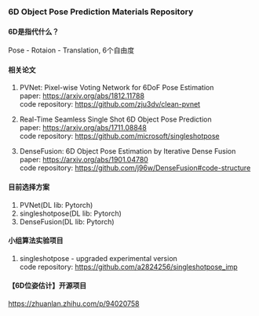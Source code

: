 ### 6D Object Pose Prediction Materials Repository
#### 6D是指代什么？
Pose - Rotaion - Translation, 6个自由度

#### 相关论文
1. PVNet: Pixel-wise Voting Network for 6DoF Pose Estimation<br>
paper: https://arxiv.org/abs/1812.11788<br>
code repository: https://github.com/zju3dv/clean-pvnet

2. Real-Time Seamless Single Shot 6D Object Pose Prediction<br>
paper: https://arxiv.org/abs/1711.08848<br>
code repository: https://github.com/microsoft/singleshotpose

3. DenseFusion: 6D Object Pose Estimation by Iterative Dense Fusion<br>
paper: https://arxiv.org/abs/1901.04780<br>
code repository: https://github.com/j96w/DenseFusion#code-structure<br>


#### 目前选择方案
1. PVNet(DL lib: Pytorch)
2. singleshotpose(DL lib: Pytorch)
3. DenseFusion(DL lib: Pytorch)

#### 小组算法实验项目
1. singleshotpose - upgraded experimental version<br>
code repository: https://github.com/a2824256/singleshotpose_imp

#### 【6D位姿估计】开源项目
https://zhuanlan.zhihu.com/p/94020758

